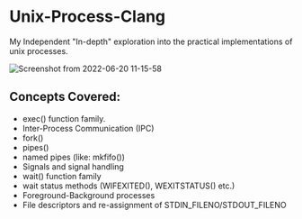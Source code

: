 # Unix-Process-Clang
My Independent "In-depth" exploration into the practical implementations of unix processes.


![Screenshot from 2022-06-20 11-15-58](https://user-images.githubusercontent.com/53101134/174533391-61f53daf-f685-4874-a9cf-5680e639fdb2.png)

## Concepts Covered:
* exec() function family.
* Inter-Process Communication (IPC)
* fork()
* pipes()
* named pipes (like: mkfifo())
* Signals and signal handling
* wait() function family
* wait status methods (WIFEXITED(), WEXITSTATUS() etc.)
* Foreground-Background processes
* File descriptors and re-assignment of STDIN_FILENO/STDOUT_FILENO
